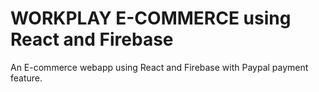 # WORKPLAY E-COMMERCE using React and Firebase

An E-commerce webapp using React and Firebase with Paypal payment feature.
